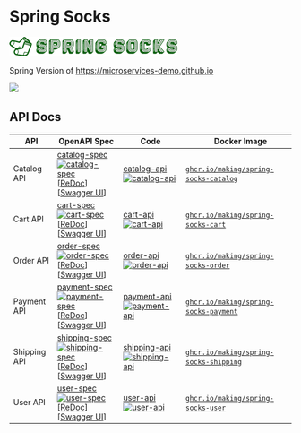 # Spring Socks

![Spring Socks](shop-ui/src/main/resources/static/img/logo.png)

Spring Version of https://microservices-demo.github.io

<img src="https://user-images.githubusercontent.com/106908/95973135-3ab35000-0e4e-11eb-9267-00ab2bee3c5f.png" width="800px">

## API Docs

| API | OpenAPI Spec | Code |　Docker Image |
| --- | --- | --- | --- |
| Catalog API | [catalog-spec](./catalog-spec) [![catalog-spec](https://github.com/making/spring-sockshop/workflows/catalog-spec/badge.svg)](https://github.com/making/spring-socks/actions?query=workflow%3Acatalog-spec) <br> [[ReDoc](https://redocly.github.io/redoc/?url=https://raw.githubusercontent.com/making/spring-sockshop/master/catalog-spec/openapi/doc.yml)] [[Swagger UI](https://petstore.swagger.io/?url=https://raw.githubusercontent.com/making/spring-sockshop/master/catalog-spec/openapi/doc.yml)] | [catalog-api](./catalog-api) [![catalog-api](https://github.com/making/spring-sockshop/workflows/catalog-api/badge.svg)](https://github.com/making/spring-socks/actions?query=workflow%3Acatalog-api) | [`ghcr.io/making/spring-socks-catalog`](https://github.com/users/making/packages/container/package/spring-socks-catalog) |
| Cart API | [cart-spec](./cart-spec) [![cart-spec](https://github.com/making/spring-sockshop/workflows/cart-spec/badge.svg)](https://github.com/making/spring-socks/actions?query=workflow%3Acart-spec) <br> [[ReDoc](https://redocly.github.io/redoc/?url=https://raw.githubusercontent.com/making/spring-sockshop/master/cart-spec/openapi/doc.yml)] [[Swagger UI](https://petstore.swagger.io/?url=https://raw.githubusercontent.com/making/spring-sockshop/master/cart-spec/openapi/doc.yml)] | [cart-api](./cart-api) [![cart-api](https://github.com/making/spring-sockshop/workflows/cart-api/badge.svg)](https://github.com/making/spring-socks/actions?query=workflow%3Acart-api) | [`ghcr.io/making/spring-socks-cart`](https://github.com/users/making/packages/container/package/spring-socks-cart) |
| Order API | [order-spec](./order-spec) [![order-spec](https://github.com/making/spring-sockshop/workflows/order-spec/badge.svg)](https://github.com/making/spring-socks/actions?query=workflow%3Aorder-spec) <br> [[ReDoc](https://redocly.github.io/redoc/?url=https://raw.githubusercontent.com/making/spring-sockshop/master/order-spec/openapi/doc.yml)] [[Swagger UI](https://petstore.swagger.io/?url=https://raw.githubusercontent.com/making/spring-sockshop/master/order-spec/openapi/doc.yml)] | [order-api](./order-api) [![order-api](https://github.com/making/spring-sockshop/workflows/order-api/badge.svg)](https://github.com/making/spring-socks/actions?query=workflow%3Aorder-api) | [`ghcr.io/making/spring-socks-order`](https://github.com/users/making/packages/container/package/spring-socks-order) |
| Payment API | [payment-spec](./payment-spec) [![payment-spec](https://github.com/making/spring-sockshop/workflows/payment-spec/badge.svg)](https://github.com/making/spring-socks/actions?query=workflow%3Apayment-spec) <br> [[ReDoc](https://redocly.github.io/redoc/?url=https://raw.githubusercontent.com/making/spring-sockshop/master/payment-spec/openapi/doc.yml)] [[Swagger UI](https://petstore.swagger.io/?url=https://raw.githubusercontent.com/making/spring-sockshop/master/payment-spec/openapi/doc.yml)] | [payment-api](./payment-api) [![payment-api](https://github.com/making/spring-sockshop/workflows/payment-api/badge.svg)](https://github.com/making/spring-socks/actions?query=workflow%3Apayment-api) | [`ghcr.io/making/spring-socks-payment`](https://github.com/users/making/packages/container/package/spring-socks-payment) |
| Shipping API | [shipping-spec](./shipping-spec) [![shipping-spec](https://github.com/making/spring-sockshop/workflows/shipping-spec/badge.svg)](https://github.com/making/spring-socks/actions?query=workflow%3Ashipping-spec) <br> [[ReDoc](https://redocly.github.io/redoc/?url=https://raw.githubusercontent.com/making/spring-sockshop/master/shipping-spec/openapi/doc.yml)] [[Swagger UI](https://petstore.swagger.io/?url=https://raw.githubusercontent.com/making/spring-sockshop/master/shipping-spec/openapi/doc.yml)] | [shipping-api](./shipping-api) [![shipping-api](https://github.com/making/spring-sockshop/workflows/shipping-api/badge.svg)](https://github.com/making/spring-socks/actions?query=workflow%3Ashipping-api) | [`ghcr.io/making/spring-socks-shipping`](https://github.com/users/making/packages/container/package/spring-socks-shipping) |
| User API | [user-spec](./user-spec) [![user-spec](https://github.com/making/spring-sockshop/workflows/user-spec/badge.svg)](https://github.com/making/spring-socks/actions?query=workflow%3Auser-spec) <br> [[ReDoc](https://redocly.github.io/redoc/?url=https://raw.githubusercontent.com/making/spring-sockshop/master/user-spec/openapi/doc.yml)] [[Swagger UI](https://petstore.swagger.io/?url=https://raw.githubusercontent.com/making/spring-sockshop/master/user-spec/openapi/doc.yml)] | [user-api](./user-api) [![user-api](https://github.com/making/spring-sockshop/workflows/user-api/badge.svg)](https://github.com/making/spring-socks/actions?query=workflow%3Auser-api) | [`ghcr.io/making/spring-socks-user`](https://github.com/users/making/packages/container/package/spring-socks-user) |
